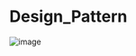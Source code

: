 # Design_Pattern
![image](https://github.com/AmazingHorsess/Design_Pattern/assets/126606604/08f1f461-ff42-4296-8db6-d071b161d106)
